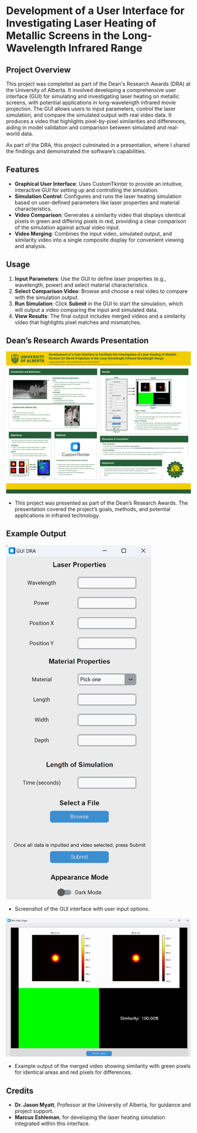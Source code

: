 # Development of a User Interface for Investigating Laser Heating of Metallic Screens in the Long-Wavelength Infrared Range

## Project Overview
This project was completed as part of the Dean's Research Awards (DRA) at the University of Alberta. It involved developing a comprehensive user interface (GUI) for simulating and investigating laser heating on metallic screens, with potential applications in long-wavelength infrared movie projection. The GUI allows users to input parameters, control the laser simulation, and compare the simulated output with real video data. It produces a video that highlights pixel-by-pixel similarities and differences, aiding in model validation and comparison between simulated and real-world data.

As part of the DRA, this project culminated in a presentation, where I shared the findings and demonstrated the software’s capabilities.

## Features
- **Graphical User Interface**: Uses CustomTkinter to provide an intuitive, interactive GUI for setting up and controlling the simulation.
- **Simulation Control**: Configures and runs the laser heating simulation based on user-defined parameters like laser properties and material characteristics.
- **Video Comparison**: Generates a similarity video that displays identical pixels in green and differing pixels in red, providing a clear comparison of the simulation against actual video input.
- **Video Merging**: Combines the input video, simulated output, and similarity video into a single composite display for convenient viewing and analysis.

## Usage
1. **Input Parameters**: Use the GUI to define laser properties (e.g., wavelength, power) and select material characteristics.
2. **Select Comparison Video**: Browse and choose a real video to compare with the simulation output.
3. **Run Simulation**: Click **Submit** in the GUI to start the simulation, which will output a video comparing the input and simulated data.
4. **View Results**: The final output includes merged videos and a similarity video that highlights pixel matches and mismatches.

## Dean’s Research Awards Presentation
![Presentation Slide](images/presentation.pptx.png)
- This project was presented as part of the Dean’s Research Awards. The presentation covered the project’s goals, methods, and potential applications in infrared technology.

## Example Output
![GUI Screenshot](images/GUI_picture.png)
- Screenshot of the GUI interface with user input options.

![Comparison Video Output](images/Video_photo.png)
- Example output of the merged video showing similarity with green pixels for identical areas and red pixels for differences.

## Credits
- **Dr. Jason Myatt**, Professor at the University of Alberta, for guidance and project support.
- **Marcus Eshleman**, for developing the laser heating simulation integrated within this interface.
